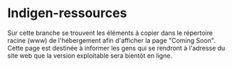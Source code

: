# Indigen-ressources

Sur cette branche se trouvent les éléments à copier dans le répertoire racine (www) de l'hébergement afin d'afficher la page "Coming Soon". 
Cette page est destinée à informer les gens qui se rendront à l'adresse du site web que la version exploitable sera bientôt en ligne.
